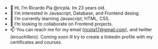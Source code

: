 - 👋 Hi, I’m Ricardo Pla @ricpla. Im 23 years old.
- 👀 I’m interested in Javascript, Database, and Frontend desing.
- 🌱 I’m currently learning Javascript, HTML, CSS.
- 💞️ I’m looking to collaborate on Frontend projects.
- 📫 You can reach me for my email (ricpla17@gmail.com), and twitter (ercuchillero). Coming soon ill try to create a linkedin profile with my certificates and courses.
